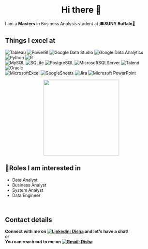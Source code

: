   <h1 align="center">Hi there 👋</h1>
I am a <b>Masters</b> in Business Analysis student at 🎓<b>SUNY Buffalo</b><a href="https://www.buffalo.edu/" color="black">🔗</a>
<br>

## Things I excel at
<p>
  <img alt="Tableau" src="https://img.shields.io/badge/-Tableau-E97627?style=flat-square&logo=tableau&logoColor=white" />
  <img alt="PowerBI" src="https://img.shields.io/badge/-PowerBI-F2C811?style=flat-square&logo=powerbi&logoColor=white" />
  <img alt="Google Data Studio" src="https://img.shields.io/badge/-Google Data Studio-669DF6?style=flat-square&logo=googledatastudio&logoColor=white" />
  <img alt="Google Data Analytics" src="https://img.shields.io/badge/-Google Data Analytics-E37400?style=flat-square&logo=googleanalytics&logoColor=white" />
  <br>
  <img alt="Python" src="https://img.shields.io/badge/-Python-3776AB?style=flat-square&logo=python&logoColor=white" />
  <img alt="R" src="https://img.shields.io/badge/-R-276DC3?style=flat-square&logo=r&logoColor=white" />
  <br>  
  <img alt="MySQL" src="https://img.shields.io/badge/-MySQL-4479A1?style=flat-square&logo=mysql&logoColor=white" />
  <img alt="SQLite" src="https://img.shields.io/badge/-SQLite-003B57?style=flat-square&logo=sqlite&logoColor=white" />
  <img alt="PostgreSQL" src="https://img.shields.io/badge/-PostgreSQL-4169E1?style=flat-square&logo=postgresql&logoColor=white" />
  <img alt="MicrosoftSQLServer" src="https://img.shields.io/badge/-MicrosoftSQLServer-CC2927?style=flat-square&logo=microsoftsqlserver&logoColor=white" />
  <img alt="Talend" src="https://img.shields.io/badge/-Talend-FF6D70?style=flat-square&logo=talend&logoColor=white" />
  <img alt="Oracle" src="https://img.shields.io/badge/-Oracle-F80000?style=flat-square&logo=oracle&logoColor=white" />
  <br>
  <img alt="MicrosoftExcel" src="https://img.shields.io/badge/-MicrosoftExcel-217346?style=flat-square&logo=microsoftexcel&logoColor=white" />
  <img alt="GoogleSheets" src="https://img.shields.io/badge/-GoogleSheets-34A853?style=flat-square&logo=googlesheets&logoColor=white" />
  <img alt="Jira" src="https://img.shields.io/badge/-Jira-0052CC?style=flat-square&logo=jira&logoColor=white" />
  <img alt="Microsoft PowerPoint" src="https://img.shields.io/badge/-Microsoft PowerPoint-B7472A?style=flat-square&logo=microsoftpowerpoint&logoColor=white" />

</p>
<p align="center">
<img src="https://media.giphy.com/media/SvckSy7fFviqrq8ClF/giphy.gif?cid=790b7611tvqg3umcci5qljuhjxkcu1qfceot86lzn2mpnule&ep=v1_gifs_search&rid=giphy.gif&ct=g"  width="250">
</p>

## 🎯Roles I am interested in
<ul>
  
  <li>Data Analyst</li>   

  <li>Business Analyst</li>     
  
  <li>System Analyst</li>     
  
  <li>Data Engineer</li>    
  
</ul>
<br>


## Contact details
<p>
  
<b>Connect with me on [![Linkedin: Disha](https://img.shields.io/badge/-Linkedin-blue?style=flat-square&logo=Linkedin&logoColor=white)](https://www.linkedin.com/in/disha-kursange/) and let's have a chat!</b>
<br><i>or</i><br>
<b>You can reach out to me on [![Gmail: Disha](https://img.shields.io/badge/-dishakge@gmail.com-EA4335?style=flat-square&logo=gmail&logoColor=white)](mailto:dishakge@gmail.com)
</p>

